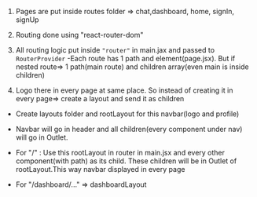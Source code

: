 1. Pages are put inside routes folder => chat,dashboard, home, signIn, signUp
2. Routing done using "react-router-dom"
3. All routing logic put inside `"router"` in main.jax and passed to `RouterProvider`
   -Each route has 1 path and element(page.jsx). But if nested route=> 1 path(main route) and children array(even main is inside children)

4. Logo there in every page at same place. So instead of creating it in every page=> create a layout and send it as children

- Create layouts folder and rootLayout for this navbar(logo and profile)
- Navbar will go in header and all children(every component under nav) will go in Outlet.
- For "/" : Use this rootLayout in router in main.jsx and every other component(with path) as its child. These children will be in Outlet of rootLayout.This way navbar displayed in every page

- For "/dashboard/..." => dashboardLayout 
